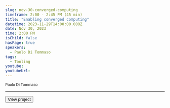```yaml
---
slug: nov-30-converged-computing
timeframe: 2:00 - 2:45 PM (45 min)
title: "Enabling converged computing"
datetime: 2023-11-29T14:00:00.000Z
date: Nov 30, 2023
time: 2:00 PM
isChild: false
hasPage: true
speakers:
  - Paolo Di Tommaso
tags:
  - Tooling
youtube: 
youtubeUrl: 
---
```

<div className="mb-4">
  <small className="typo-small">
    Paolo Di Tommaso
  </small>
</div>

<hr className="border-t border-gray-50 mb-4 opacity-20" />

<div>
  <Button to="https://seqera.io/" variant="secondary" size="md" arrow>
    View project
  </Button>
</div>